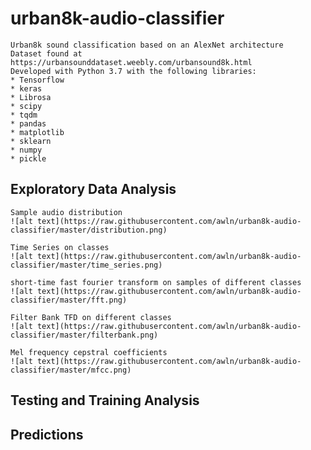 # urban8k-audio-classifier
    Urban8k sound classification based on an AlexNet architecture 
    Dataset found at https://urbansounddataset.weebly.com/urbansound8k.html
    Developed with Python 3.7 with the following libraries:
    * Tensorflow
    * keras
    * Librosa
    * scipy
    * tqdm
    * pandas
    * matplotlib
    * sklearn
    * numpy
    * pickle

## Exploratory Data Analysis
    Sample audio distribution
    ![alt text](https://raw.githubusercontent.com/awln/urban8k-audio-classifier/master/distribution.png)

    Time Series on classes
    ![alt text](https://raw.githubusercontent.com/awln/urban8k-audio-classifier/master/time_series.png)

    short-time fast fourier transform on samples of different classes
    ![alt text](https://raw.githubusercontent.com/awln/urban8k-audio-classifier/master/fft.png)

    Filter Bank TFD on different classes
    ![alt text](https://raw.githubusercontent.com/awln/urban8k-audio-classifier/master/filterbank.png)

    Mel frequency cepstral coefficients
    ![alt text](https://raw.githubusercontent.com/awln/urban8k-audio-classifier/master/mfcc.png)
    
## Testing and Training Analysis

## Predictions
